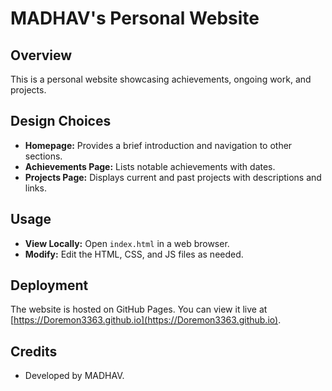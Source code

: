 # MADHAV's Personal Website

## Overview

This is a personal website showcasing achievements, ongoing work, and projects.

## Design Choices

- **Homepage:** Provides a brief introduction and navigation to other sections.
- **Achievements Page:** Lists notable achievements with dates.
- **Projects Page:** Displays current and past projects with descriptions and links.

## Usage

- **View Locally:** Open `index.html` in a web browser.
- **Modify:** Edit the HTML, CSS, and JS files as needed.

## Deployment

The website is hosted on GitHub Pages. You can view it live at [https://Doremon3363.github.io](https://Doremon3363.github.io).

## Credits

- Developed by MADHAV.
